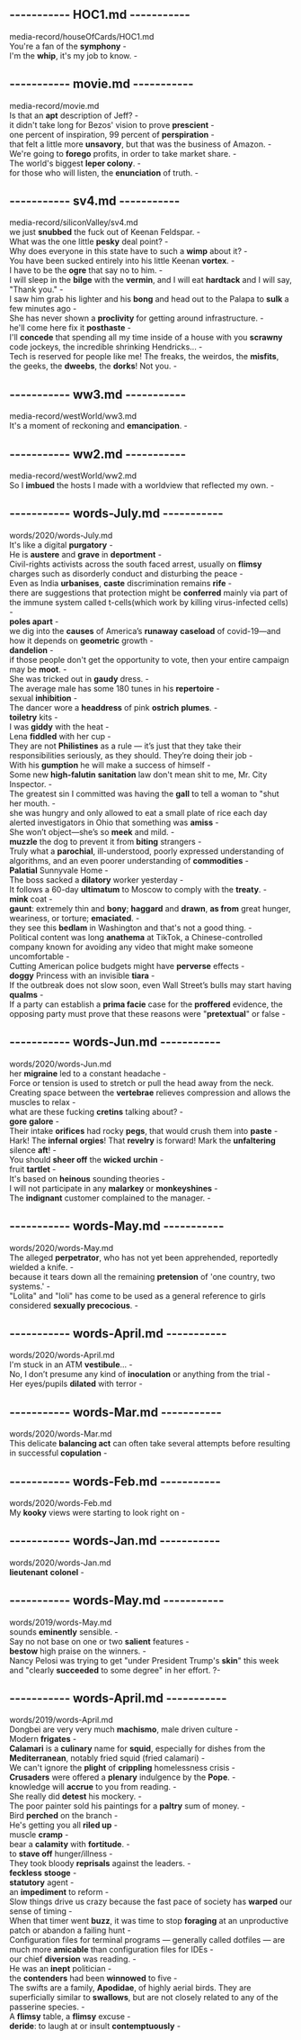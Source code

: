 ## ----------- HOC1.md -----------  
media-record/houseOfCards/HOC1.md  
You're a fan of the **symphony** -  
I'm the **whip**, it's my job to know. -  
  
## ----------- movie.md -----------  
media-record/movie.md  
Is that an **apt** description of Jeff? -  
it didn't take long for Bezos' vision to prove **prescient** -  
one percent of inspiration, 99 percent of **perspiration** -  
that felt a little more **unsavory**, but that was the business of Amazon. -  
We're going to **forego** profits, in order to take market share. -  
The world's biggest **leper colony**. -  
for those who will listen, the **enunciation** of truth. -  
  
## ----------- sv4.md -----------  
media-record/siliconValley/sv4.md  
we just **snubbed** the fuck out of Keenan Feldspar. -  
What was the one little **pesky** deal point? -  
Why does everyone in this state have to such a **wimp** about it? -  
You have been sucked entirely into his little Keenan **vortex**. -  
I have to be the **ogre** that say no to him. -  
I will sleep in the **bilge** with the **vermin**, and I will eat **hardtack** and I will say, "Thank you." -  
I saw him grab his lighter and his **bong** and head out to the Palapa to **sulk** a few minutes ago -  
She has never shown a **proclivity** for getting around infrastructure. -  
he'll come here fix it **posthaste** -  
I'll **concede** that spending all my time inside of a house with you **scrawny** code jockeys, the incredible shrinking Hendricks... -  
Tech is reserved for people like me! The freaks, the weirdos, the **misfits**, the geeks, the **dweebs**, the **dorks**! Not you. -  
  
## ----------- ww3.md -----------  
media-record/westWorld/ww3.md  
It's a moment of reckoning and **emancipation**. -  
  
## ----------- ww2.md -----------  
media-record/westWorld/ww2.md  
So I **imbued** the hosts I made with a worldview that reflected my own. -  
  
## ----------- words-July.md -----------  
words/2020/words-July.md  
It's like a digital **purgatory** -  
He is **austere** and **grave** in **deportment** -  
Civil-rights activists across the south faced arrest, usually on **flimsy** charges such as disorderly conduct and disturbing the peace -  
Even as India **urbanises**, **caste** discrimination remains **rife** -  
there are suggestions that protection might be **conferred** mainly via part of the immune system called t-cells(which work by killing virus-infected cells) -  
**poles apart** -  
we dig into the **causes** of America’s **runaway** **caseload** of covid-19—and how it depends on **geometric** growth -  
**dandelion** -  
if those people don't get the opportunity to vote, then your entire campaign may be **moot**. -  
She was tricked out in **gaudy** dress. -  
The average male has some 180 tunes in his **repertoire** -  
sexual **inhibition** -  
The dancer wore a **headdress** of pink **ostrich** **plumes**. -  
**toiletry** kits -  
I was **giddy** with the heat -  
Lena **fiddled** with her cup -  
They are not **Philistines** as a rule — it’s just that they take their responsibilities seriously, as they should. They’re doing their job -  
With his **gumption** he will make a success of himself -  
Some new **high-falutin** **sanitation** law don't mean shit to me, Mr. City Inspector. -  
The greatest sin I committed was having the **gall** to tell a woman to "shut her mouth. -  
she was hungry and only allowed to eat a small plate of rice each day alerted investigators in Ohio that something was **amiss** -  
She won’t object—she’s so **meek** and mild. -  
**muzzle** the dog to prevent it from **biting** strangers -  
Truly what a **parochial**, ill-understood, poorly expressed understanding of algorithms, and an even poorer understanding of **commodities** -  
**Palatial** Sunnyvale Home -  
The boss sacked a **dilatory** worker yesterday -  
It follows a 60-day **ultimatum** to Moscow to comply with the **treaty**. -  
**mink** coat -  
**gaunt**: extremely thin and **bony**; **haggard** and **drawn**, **as from** great hunger, weariness, or torture; **emaciated**. -  
they see this **bedlam** in Washington and that's not a good thing. -  
Political content was long **anathema** at TikTok, a Chinese-controlled company known for avoiding any video that might make someone uncomfortable -  
Cutting American police budgets might have **perverse** effects -  
**doggy** Princess with an invisible **tiara** -  
If the outbreak does not slow soon, even Wall Street’s bulls may start having **qualms** -  
If a party can establish a **prima facie** case for the **proffered** evidence, the opposing party must prove that these reasons were "**pretextual**" or false -  
  
## ----------- words-Jun.md -----------  
words/2020/words-Jun.md  
her **migraine** led to a constant headache -  
Force or tension is used to stretch or pull the head away from the neck. Creating space between the **vertebrae** relieves compression and allows the muscles to relax -  
what are these fucking **cretins** talking about? -  
**gore** **galore** -  
Their intake **orifices** had rocky **pegs**, that would crush them into **paste** -  
Hark! The **infernal** **orgies**! That **revelry** is forward! Mark the **unfaltering** silence **aft**! -  
You should **sheer off** the **wicked** **urchin** -  
fruit **tartlet** -  
It's based on **heinous** sounding theories -  
I will not participate in any **malarkey** or **monkeyshines** -  
The **indignant** customer complained to the manager. -  
  
## ----------- words-May.md -----------  
words/2020/words-May.md  
The alleged **perpetrator**, who has not yet been apprehended, reportedly wielded a knife. -  
because it tears down all the remaining **pretension** of 'one country, two systems.' -  
"Lolita" and "loli" has come to be used as a general reference to girls considered **sexually precocious**. -  
  
## ----------- words-April.md -----------  
words/2020/words-April.md  
I'm stuck in an ATM **vestibule**... -  
No, I don’t presume any kind of **inoculation** or anything from the trial -  
Her eyes/pupils **dilated** with terror -  
  
## ----------- words-Mar.md -----------  
words/2020/words-Mar.md  
This delicate **balancing act** can often take several attempts before resulting in successful **copulation** -  
  
## ----------- words-Feb.md -----------  
words/2020/words-Feb.md  
My **kooky** views were starting to look right on -  
  
## ----------- words-Jan.md -----------  
words/2020/words-Jan.md  
**lieutenant** **colonel** -  
  
## ----------- words-May.md -----------  
words/2019/words-May.md  
sounds **eminently** sensible. -  
Say no not base on one or two **salient** features -  
**bestow** high praise on the winners. -  
Nancy Pelosi was trying to get "under President Trump's **skin**" this week and "clearly **succeeded** to some degree" in her effort. ?-  
  
## ----------- words-April.md -----------  
words/2019/words-April.md  
Dongbei are very very much **machismo**, male driven culture -  
Modern **frigates** -  
**Calamari** is a **culinary** name for **squid**, especially for dishes from the **Mediterranean**, notably fried squid (fried calamari) -  
We can't ignore the **plight** of **crippling** homelessness crisis -  
**Crusaders** were offered a **plenary** indulgence by the **Pope**.  -  
knowledge will **accrue** to you from reading. -  
She really did **detest** his mockery. -  
The poor painter sold his paintings for a **paltry** sum of money. -  
Bird **perched** on the branch -  
He's getting you all **riled up** -  
muscle **cramp** -  
bear a **calamity** with **fortitude**. -  
to **stave off** hunger/illness -  
They took bloody **reprisals** against the leaders. -  
**feckless** **stooge** -  
**statutory** agent -  
an **impediment** to reform -  
Slow things drive us crazy because the fast pace of society has **warped** our sense of timing -  
When that timer went **buzz**, it was time to stop **foraging** at an unproductive patch or abandon a failing hunt -  
Configuration files for terminal programs — generally called dotfiles — are much more **amicable** than configuration files for IDEs -  
our chief **diversion** was reading. -  
He was an **inept** politician -  
the **contenders** had been **winnowed** to five -  
The swifts are a family, **Apodidae**, of highly aerial birds. They are superficially similar to **swallows**, but are not closely related to any of the passerine species. -  
A **flimsy** table, a **flimsy** excuse -  
**deride**: to laugh at or insult **contemptuously** -  
